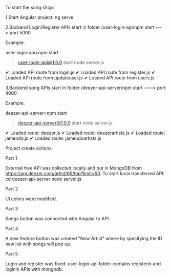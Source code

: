 To start the song shop:

1.Start Angular project: ng serve 

2.Backend Login/Register APIs start in folder /user-login-api/npm start  ---> port 5000

Example:

user-login-api>npm start

> user-login-api@1.0.0 start
> node server.js

✔ Loaded API route from login.js
✔ Loaded API route from register.js
✔ Loaded API route from updateuser.js
✔ Loaded API route from users.js

3.Backend song APIs start in folder /deezer-api-server/npm start ---> port 4000

Example:

deezer-api-server>npm start

> deezer-api-server@1.0.0 start
> node server.js

✔ Loaded route: deezer.js
✔ Loaded route: deezerartists.js
✔ Loaded route: jamendo.js
✔ Loaded route: jamendoartists.js


Project create actions:

Part 1

External free API was collected locally and put in MongoDB from https://api.deezer.com/artist/85/top?limit=50. 
To start local transferred API: 
cd deezer-api-server
node server.js

Part 2

UI colors were modified.

Part 3

Songs button was connected with Angular to API.

Part 4 

A new feature button was created "New Artist" where by specifying the ID new list with songs will pop up.

Part 5

Login and register was fixed.
user-login-api folder contains registerin and loginin APIs with mongodb.

